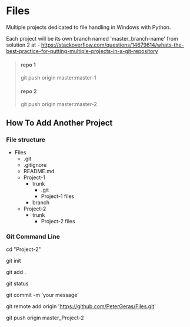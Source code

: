 # Files
Multiple projects dedicated to file handling in Windows with Python.


Each project will be its own branch named 'master_branch-name' from solution 2 at - 
https://stackoverflow.com/questions/14679614/whats-the-best-practice-for-putting-multiple-projects-in-a-git-repository


> #### repo 1
>
> git push origin master:master-1
>
> #### repo 2
>
> git push origin master:master-2


## How To Add Another Project

### File structure

- Files
  - .git
  - .gitignore
  - README.md
  - Project-1
    - trunk
      - .git
	  - Project-1 files
	- branch
  - Project-2
    - trunk
	  - Project-2 files


### Git Command Line

cd "Project-2"

git init

git add .

git status

git commit -m 'your message'

git remote add origin 'https://github.com/PeterGeras/Files.git'

git push origin master_Project-2